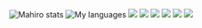 ![Mahiro stats](https://github-readme-stats.vercel.app/api?username=Mahiro&count_private=true&show_icons=true&theme=radical )
![My languages](https://github-readme-stats.vercel.app/api/top-langs/?username=MAHIRO&show_icons=true&theme=radical)
![](https://img.shields.io/badge/-JavaScript-F7DF1E?logo=javascript&logoColor=000)
![](https://img.shields.io/badge/-React-61DAFB?logo=react&logoColor=000)
![](https://img.shields.io/badge/-Next-000000?logo=next.js&logoColor=fff)
![](https://img.shields.io/badge/-HTML-e34f26?logo=html5&logoColor=fff)
![](https://img.shields.io/badge/-CSS-1572B6?logo=css3&logoColor=fff)
![](https://img.shields.io/badge/-Sass-CC6699?logo=sass&logoColor=fff)

